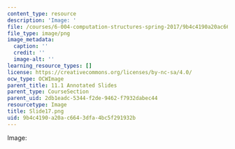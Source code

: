 ```yaml
---
content_type: resource
description: 'Image: '
file: /courses/6-004-computation-structures-spring-2017/9b4c4190a20ac6643dfa4bc5f291932b_Slide17.png
file_type: image/png
image_metadata:
  caption: ''
  credit: ''
  image-alt: ''
learning_resource_types: []
license: https://creativecommons.org/licenses/by-nc-sa/4.0/
ocw_type: OCWImage
parent_title: 11.1 Annotated Slides
parent_type: CourseSection
parent_uid: 2db1eadc-5344-f2de-9462-f7932dabec44
resourcetype: Image
title: Slide17.png
uid: 9b4c4190-a20a-c664-3dfa-4bc5f291932b
---
```

Image: 